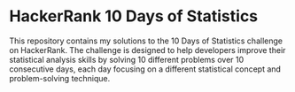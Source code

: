 # HackerRank 10 Days of Statistics

This repository contains my solutions to the 10 Days of Statistics challenge on HackerRank. 
The challenge is designed to help developers improve their statistical analysis skills by solving 10 different problems over 10 consecutive days, each day focusing on a different statistical concept and problem-solving technique.
